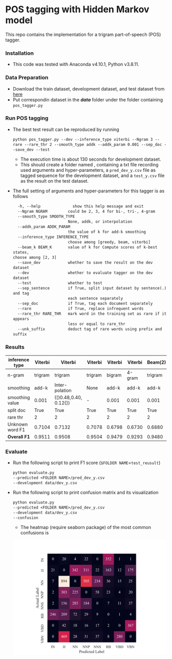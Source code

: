 # POS tagging with Hidden Markov model

This repo contains the implementation for a trigram part-of-speech (POS) tagger.

### Installation

- This code was tested with Anaconda v4.10.1, Python v3.8.11. 

### Data Preparation

- Download the train dataset, development dataset, and test dataset from [here](https://cis.upenn.edu/~myatskar/teaching/cis530_fa21/hmm/data.zip)
- Put correspondin dataset in the ***data*** folder under the folder containing `pos_tagger.py`

### Run POS tagging

- The best test result can be reproduced by running

  ```
  python pos_tagger.py --dev --inference_type viterbi --Ngram 3 --rare --rare_thr 2 --smooth_type addk --addk_param 0.001 --sep_doc --save_dev --test
  ```

  - The execution time is about 130 seconds for development dataset.
  - This should create a folder named , containing a txt file recording used arguments and hyper-parameters, a `pred_dev_y.csv` file as tagged sequence for the development dataset, and a `test_y.csv` file as the result on the test dataset.

- The full setting of arguments and hyper-parameters for this tagger is as follows

  ```
  	-h, --help           	show this help message and exit
    --Ngram NGRAM         could be 2, 3, 4 for bi-, tri-, 4-gram
    --smooth_type SMOOTH_TYPE
                          None, addk, or interpolation
    --addk_param ADDK_PARAM
                          the value of k for add-k smoothing
    --inference_type INFERENCE_TYPE
                          choose among [greedy, beam, viterbi]
    --beam_k BEAM_K       value of k for Compute scores of k-best states, 														choose among [2, 3]
    --save_dev            whether to save the result on the dev dataset
    --dev                 whether to evaluate tagger on the dev dataset
    --test                whether to test
    --sep_sentence        if True, split input dataset by sentence(.) and tag
                          each sentence separately
    --sep_doc             if True, tag each document separately
    --rare                if True, replace infrequent words
    --rare_thr RARE_THR   mark word in the training set as rare if it appears
                          less or equal to rare_thr
    --unk_suffix          deduct tag of rare words using prefix and suffix
  ```

### Results

| inference type  | Viterbi | Viterbi               | Viterbi | Viterbi | Viterbi | Beam(2) | Beam(3) | Greedy  |
| --------------- | ------- | --------------------- | ------- | ------- | ------- | ------- | ------- | ------- |
| n-gram          | trigram | trigram               | trigram | bigram  | 4-gram  | trigram | trigram | trigram |
| smoothing       | add-k   | Inter-polation        | None    | add-k   | add-k   | add-k   | add-k   | add-k   |
| smoothing value | 0.001   | {[}0.48,0.40, 0.12{]} | -       | 0.001   | 0.001   | 0.001   | 0.001   | 0.001   |
| split doc       | True    | True                  | True    | True    | True    | True    | True    | True    |
| rare thr        | 2       | 2                     | 2       | 2       | 2       | 2       | 2       | 2       |
| Unknown word F1 | 0.7104  | 0.7132                | 0.7078  | 0.6798  | 0.6730  | 0.6880  | 0.7053  | 0.6225  |
| **Overall F1**  | 0.9511  | 0.9508                | 0.9504  | 0.9479  | 0.9293  | 0.9480  | 0.9500  | 0.9299  |

### Evaluate

- Run the following script to print F1 score (`$FOLDER NAME`=`test_reusult`)

  ```
  python evaluate.py
  --predicted <FOLDER NAME>/pred_dev_y.csv
  --development data/dev_y.csv
  ```

- Run the following script to print confusion matrix and its visualization

  ```
  python evaluate.py
  --predicted <FOLDER NAME>/pred_dev_y.csv
  --development data/dev_y.csv
  --confusion
  ```

  - The heatmap (require seaborn package) of the most common confusions is

  ![confusion_mat](confusion_mat.png)



